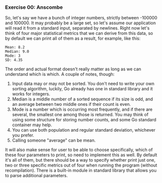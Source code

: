 <h3 id="ex00">Exercise 00: Anscombe</h3>

So, let's say we have a bunch of integer numbers, strictly between -100000 and 100000. It may
probably be a large set, so let's assume our application will read it from a standard input,
separated by newlines. Right now let's think of four major statistical metrics that we can derive
from this data, so by default we can print all of them as a result, for example, like this:

```
Mean: 8.2
Median: 9.0
Mode: 3
SD: 4.35
```

The order and actual format doesn't really matter as long as we can understand which is which.
A couple of notes, though:

1. Input data may or may not be sorted. You don't need to write your own sorting algorithm,
   luckily, Go already has one in standard library and it works for integers.
2. Median is a middle number of a sorted sequence if its size is odd, and an average between
   two middle ones if their count is even.
3. Mode is a number which is occurring most frequently, and if there are several, the smallest one
   among those is returned. You may think of using some structure for storing number counts, and some
   Go standard container may help.
4. You can use both population and regular standard deviation, whichever you prefer.
5. Calling someone "average" can be mean.

It will also make sense for user to be able to choose specifically, which of these four parameters
to print, so need to implement this as well. By default it's all of them, but there should be
a way to specify whether print just one, two or three specific metrics out of four when running
the program (without recompilation). There is a built-in module in standard library that allows you
to parse additional parameters.
